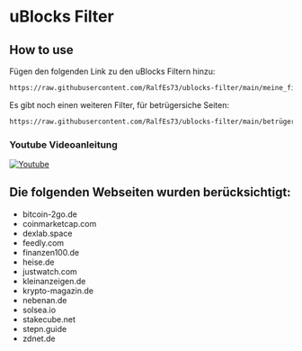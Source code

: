 # uBlocks Filter
## How to use
Fügen den folgenden Link zu den uBlocks Filtern hinzu:

```sh
https://raw.githubusercontent.com/RalfEs73/ublocks-filter/main/meine_filter.txt
```

Es gibt noch einen weiteren Filter, für betrügersiche Seiten:

```sh
https://raw.githubusercontent.com/RalfEs73/ublocks-filter/main/betrügerische_seiten.txt
```

### Youtube Videoanleitung
[![Youtube](https://img.youtube.com/vi/qT_rit7xd-k/0.jpg)](https://www.youtube.com/watch?v=qT_rit7xd-k)


## Die folgenden Webseiten wurden berücksichtigt:
* bitcoin-2go.de
* coinmarketcap.com
* dexlab.space
* feedly.com
* finanzen100.de
* heise.de
* justwatch.com
* kleinanzeigen.de
* krypto-magazin.de
* nebenan.de
* solsea.io
* stakecube.net
* stepn.guide
* zdnet.de


